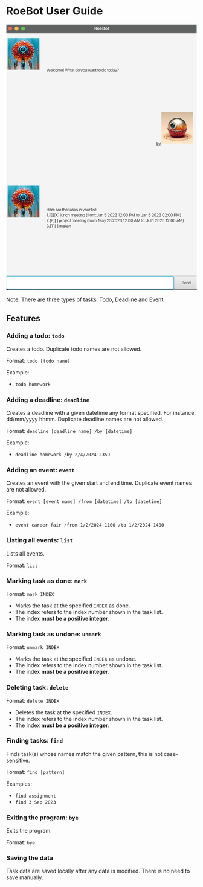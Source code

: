 # RoeBot User Guide

![Alt text](UI.png)

Note: There are three types of tasks: Todo, Deadline and Event.

## Features

### Adding a todo: `todo`

Creates a todo. Duplicate todo names are not allowed.

Format: `todo [todo name]`

Example:
* `todo homework`

### Adding a deadline: `deadline`

Creates a deadline with a given datetime any format specified. For instance, dd/mm/yyyy hhmm. Duplicate deadline names are not allowed.

Format: `deadline [deadline name] /by [datetime]`

Example:
* `deadline homework /by 2/4/2024 2359`

### Adding an event: `event`

Creates an event with the given start and end time. Duplicate event names are not allowed.

Format: `event [event name] /from [datetime] /to [datetime]`

Example:
* `event career fair /from 1/2/2024 1100 /to 1/2/2024 1400`

### Listing all events: `list`

Lists all events.

Format: `list`

### Marking task as done: `mark`

Format: `mark INDEX`

* Marks the task at the specified `INDEX` as done.
* The index refers to the index number shown in the task list.
* The index **must be a positive integer**.

### Marking task as undone: `unmark`

Format: `unmark INDEX`

* Marks the task at the specified `INDEX` as undone.
* The index refers to the index number shown in the task list.
* The index **must be a positive integer**.

### Deleting task: `delete`

Format: `delete INDEX`

* Deletes the task at the specified `INDEX`.
* The index refers to the index number shown in the task list.
* The index **must be a positive integer**.

### Finding tasks: `find`

Finds task(s) whose names match the given pattern, this is not case-sensitive.

Format: `find [pattern]`

Examples:
* `find assignment`
* `find 3 Sep 2023`

### Exiting the program: `bye`

Exits the program.

Format: `bye`

### Saving the data

Task data are saved locally after any data is modified. There is no need to save manually.

